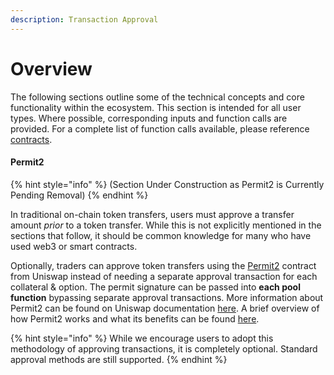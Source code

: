 ```yaml
---
description: Transaction Approval
---
```


# Overview

The following sections outline some of the technical concepts and core functionality within the ecosystem.  This section is intended for all user types. Where possible, corresponding inputs and function calls are provided.  For a complete list of function calls available, please reference [contracts](broken-reference).&#x20;

#### Permit2&#x20;

{% hint style="info" %}
(Section Under Construction as Permit2 is Currently Pending Removal)
{% endhint %}

In traditional on-chain token transfers, users must approve a transfer amount _prior_ to a token transfer.  While this is not explicitly mentioned in the sections that follow, it should be common knowledge for many who have used web3 or smart contracts.

Optionally, traders can approve token transfers using the [Permit2](https://github.com/dragonfly-xyz/useful-solidity-patterns/tree/main/patterns/permit2) contract from Uniswap instead of needing a separate approval transaction for each collateral & option. The permit signature can be passed into **each pool function** bypassing separate approval transactions. More information about Permit2 can be found on Uniswap documentation [here](https://docs.uniswap.org/contracts/permit2/overview). A brief overview of how Permit2 works and what its benefits can be found [here](https://etherworld.co/2023/02/01/uniswap-permit2/).&#x20;

{% hint style="info" %}
While we encourage users to adopt this methodology of approving transactions, it is completely optional.  Standard approval methods are still supported.&#x20;
{% endhint %}
